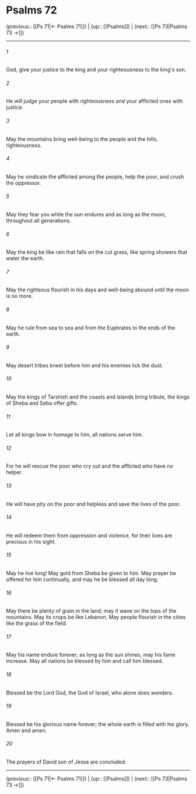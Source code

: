 # Psalms 72

(previous:: [[Ps 71|← Psalms 71]]) | (up:: [[Psalms]]) | (next:: [[Ps 73|Psalms 73 →]])

***


###### 1 
God, give your justice to the king and your righteousness to the king's son. 

###### 2 
He will judge your people with righteousness and your afflicted ones with justice. 

###### 3 
May the mountains bring well-being to the people and the hills, righteousness. 

###### 4 
May he vindicate the afflicted among the people, help the poor, and crush the oppressor. 

###### 5 
May they fear you while the sun endures and as long as the moon, throughout all generations. 

###### 6 
May the king be like rain that falls on the cut grass, like spring showers that water the earth. 

###### 7 
May the righteous flourish in his days and well-being abound until the moon is no more. 

###### 8 
May he rule from sea to sea and from the Euphrates to the ends of the earth. 

###### 9 
May desert tribes kneel before him and his enemies lick the dust. 

###### 10 
May the kings of Tarshish and the coasts and islands bring tribute, the kings of Sheba and Seba offer gifts. 

###### 11 
Let all kings bow in homage to him, all nations serve him. 

###### 12 
For he will rescue the poor who cry out and the afflicted who have no helper. 

###### 13 
He will have pity on the poor and helpless and save the lives of the poor. 

###### 14 
He will redeem them from oppression and violence, for their lives are precious in his sight. 

###### 15 
May he live long! May gold from Sheba be given to him. May prayer be offered for him continually, and may he be blessed all day long. 

###### 16 
May there be plenty of grain in the land; may it wave on the tops of the mountains. May its crops be like Lebanon. May people flourish in the cities like the grass of the field. 

###### 17 
May his name endure forever; as long as the sun shines, may his fame increase. May all nations be blessed by him and call him blessed. 

###### 18 
Blessed be the Lord God, the God of Israel, who alone does wonders. 

###### 19 
Blessed be his glorious name forever; the whole earth is filled with his glory. Amen and amen. 

###### 20 
The prayers of David son of Jesse are concluded.

***

(previous:: [[Ps 71|← Psalms 71]]) | (up:: [[Psalms]]) | (next:: [[Ps 73|Psalms 73 →]])
